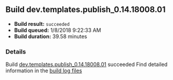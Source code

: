 ## Build dev.templates.publish_0.14.18008.01
- **Build result:** `succeeded`
- **Build queued:** 1/8/2018 9:22:33 AM
- **Build duration:** 39.58 minutes
### Details
Build [dev.templates.publish_0.14.18008.01](https://winappstudio.visualstudio.com/web/build.aspx?pcguid=a4ef43be-68ce-4195-a619-079b4d9834c2&builduri=vstfs%3a%2f%2f%2fBuild%2fBuild%2f24615) succeeded
Find detailed information in the [build log files](https://uwpctdiags.blob.core.windows.net/buildlogs/dev.templates.publish_0.14.18008.01_logs.zip)

